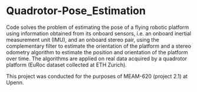 # Quadrotor-Pose_Estimation

Code solves the problem of estimating the pose of a flying robotic platform using information obtained from its onboard sensors, i.e. an onboard inertial measurement unit (IMU), and an onboard stereo pair, using the complementary filter to estimate the orientation of the platform and a stereo odometry algorithm to estimate the position and orientation of the platform over time. The algorithms are applied on real data acquired by a quadrotor platform (EuRoc dataset collected at ETH
Zurich).

This project was conducted for the purposes of MEAM-620 (project 2.1) at Upenn.
